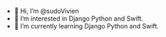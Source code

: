 - 👋 Hi, I’m @sudoVivien
- 👀 I’m interested in Django Python and Swift.
- 🌱 I’m currently learning Django Python and Swift.

<!---
sudoVivien/sudoVivien is a ✨ special ✨ repository because its `README.md` (this file) appears on your GitHub profile.
You can click the Preview link to take a look at your changes.
--->
